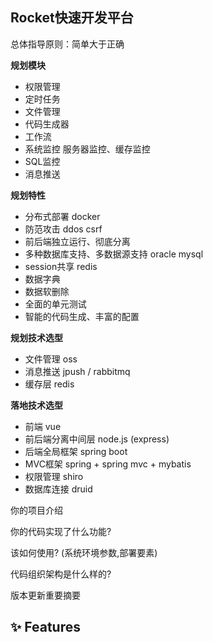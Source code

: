 ## Rocket快速开发平台

总体指导原则：简单大于正确

**规划模块**
- 权限管理
- 定时任务
- 文件管理
- 代码生成器
- 工作流
- 系统监控 服务器监控、缓存监控
- SQL监控
- 消息推送

**规划特性**
- 分布式部署 docker
- 防范攻击 ddos csrf
- 前后端独立运行、彻底分离
- 多种数据库支持、多数据源支持 oracle mysql
- session共享 redis
- 数据字典
- 数据软删除
- 全面的单元测试
- 智能的代码生成、丰富的配置

**规划技术选型**
- 文件管理 oss
- 消息推送 jpush / rabbitmq
- 缓存层 redis

**落地技术选型**
- 前端 vue
- 前后端分离中间层 node.js (express)
- 后端全局框架 spring boot
- MVC框架 spring + spring mvc + mybatis
- 权限管理  shiro
- 数据库连接 druid

你的项目介绍

你的代码实现了什么功能?

该如何使用? (系统环境参数,部署要素)

代码组织架构是什么样的?

版本更新重要摘要
## ✨ Features